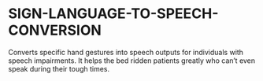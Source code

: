 # SIGN-LANGUAGE-TO-SPEECH-CONVERSION
 Converts specific hand gestures into speech outputs for individuals with speech impairments. It helps the bed ridden patients greatly who can’t even speak during their tough times.

